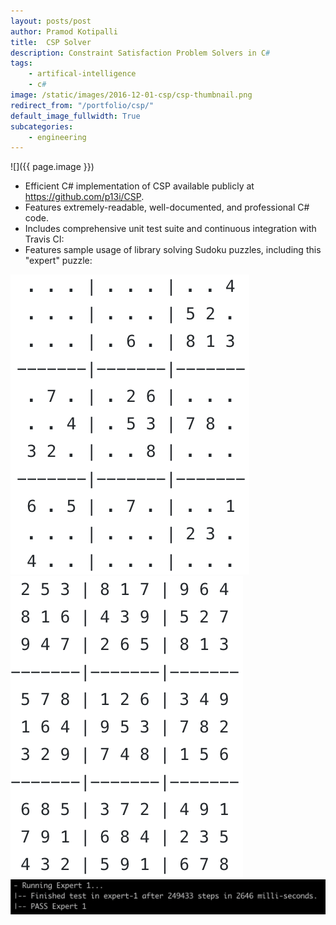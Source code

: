 ```yaml
---
layout: posts/post
author: Pramod Kotipalli
title:  CSP Solver
description: Constraint Satisfaction Problem Solvers in C#
tags:
    - artifical-intelligence
    - c#
image: /static/images/2016-12-01-csp/csp-thumbnail.png
redirect_from: "/portfolio/csp/"
default_image_fullwidth: True
subcategories:
    - engineering
---
```


![]({{ page.image }})

* Efficient C# implementation of CSP available publicly at https://github.com/p13i/CSP.
* Features extremely-readable, well-documented, and professional C# code.
* Includes comprehensive unit test suite and continuous integration with Travis CI:
* Features sample usage of library solving Sudoku puzzles, including this "expert" puzzle:

![](/static/images/2016-12-01-csp/csp-sudoku-unfilled.png)
![](/static/images/2016-12-01-csp/csp-sudoku-filled.png)
![](/static/images/2016-12-01-csp/csp-console.png)
